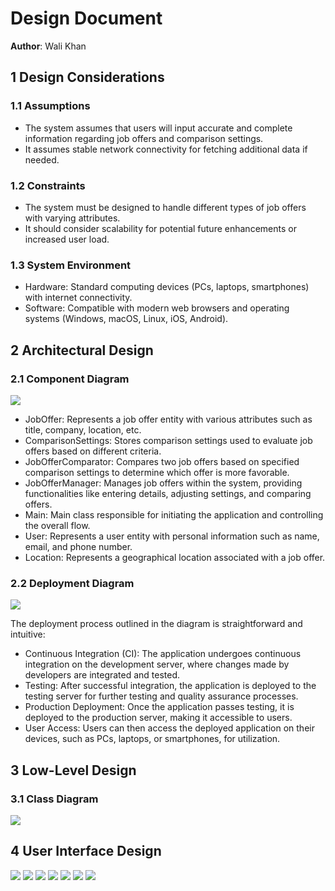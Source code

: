 # Design Document

**Author**: Wali Khan

## 1 Design Considerations

### 1.1 Assumptions
- The system assumes that users will input accurate and complete information regarding job offers and comparison settings.
- It assumes stable network connectivity for fetching additional data if needed.
### 1.2 Constraints
- The system must be designed to handle different types of job offers with varying attributes.
- It should consider scalability for potential future enhancements or increased user load.

### 1.3 System Environment
- Hardware: Standard computing devices (PCs, laptops, smartphones) with internet connectivity.
- Software: Compatible with modern web browsers and operating systems (Windows, macOS, Linux, iOS, Android).

## 2 Architectural Design

### 2.1 Component Diagram

![](images/component-diagram.png)
- JobOffer: Represents a job offer entity with various attributes such as title, company, location, etc.
- ComparisonSettings: Stores comparison settings used to evaluate job offers based on different criteria.
- JobOfferComparator: Compares two job offers based on specified comparison settings to determine which offer is more favorable.
- JobOfferManager: Manages job offers within the system, providing functionalities like entering details, adjusting settings, and comparing offers.
- Main: Main class responsible for initiating the application and controlling the overall flow.
- User: Represents a user entity with personal information such as name, email, and phone number.
- Location: Represents a geographical location associated with a job offer.

### 2.2 Deployment Diagram

![](images/deployment-diagram.png)

The deployment process outlined in the diagram is straightforward and intuitive:

- Continuous Integration (CI): The application undergoes continuous integration on the development server, where changes made by developers are integrated and tested.
- Testing: After successful integration, the application is deployed to the testing server for further testing and quality assurance processes.
- Production Deployment: Once the application passes testing, it is deployed to the production server, making it accessible to users.
- User Access: Users can then access the deployed application on their devices, such as PCs, laptops, or smartphones, for utilization.


## 3 Low-Level Design

### 3.1 Class Diagram
![](images/group-design.png)


## 4 User Interface Design
![](images/mainmenu.png)
![](images/enterjob.png)
![](images/enteroffer.png)
![](images/offersaved.png)
![](images/adjustsetting.png)
![](images/comparelist.png)
![](images/comparison.png)


